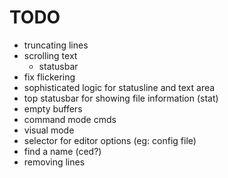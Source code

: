 # TODO
- truncating lines
- scrolling text
  - statusbar
- fix flickering
- sophisticated logic for statusline and text area
- top statusbar for showing file information (stat)
- empty buffers
- command mode cmds
- visual mode
- selector for editor options (eg: config file)
- find a name (ced?)
- removing lines

